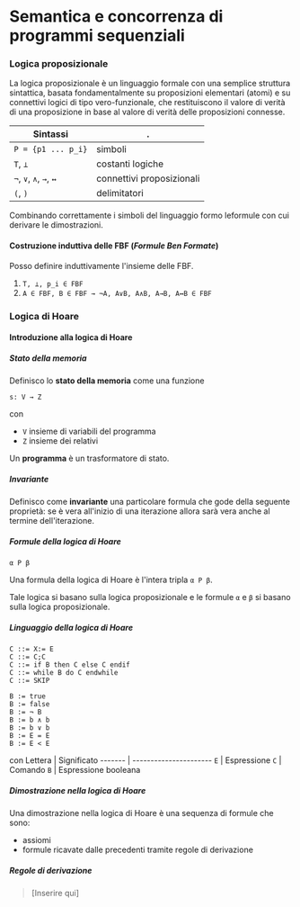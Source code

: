 # Semantica e concorrenza di programmi sequenziali

### Logica proposizionale
La logica proposizionale è un linguaggio formale con una semplice struttura sintattica, basata fondamentalmente su proposizioni elementari (atomi) e su connettivi logici di tipo vero-funzionale, che restituiscono il valore di verità di una proposizione in base al valore di verità delle proposizioni connesse.

Sintassi                | .
----------------------- | ---------------------------
`P = {p1 ... p_i}`      | simboli
`T`, `⊥`                | costanti logiche
`¬`, `∨`, `∧`, `→`, `↔` | connettivi proposizionali
`(`, `)`                | delimitatori

Combinando correttamente i simboli del linguaggio formo leformule con cui derivare le dimostrazioni.

#### Costruzione induttiva delle FBF (_Formule Ben Formate_)
Posso definire induttivamente l'insieme delle FBF.
1. `T, ⊥, p_i ∈ FBF`
2. `A ∈ FBF, B ∈ FBF → ¬A, A∨B, A∧B, A→B, A↔B ∈ FBF`

### Logica di Hoare

#### Introduzione alla logica di Hoare

##### Stato della memoria
Definisco lo **stato della memoria** come una funzione
```
s: V → Z
```
con 
- `V` insieme di variabili del programma
- `Z` insieme dei relativi

Un **programma** è un trasformatore di stato.


##### Invariante
Definisco come **invariante** una particolare formula che gode della seguente proprietà: se è vera all'inizio di una iterazione allora sarà vera anche al termine dell'iterazione.

##### Formule della logica di Hoare
```
α P β
```
Una formula della logica di Hoare è l'intera tripla `α P β`.  

Tale logica si basano sulla logica proposizionale e le formule `α` e `β` si basano sulla logica proposizionale.

##### Linguaggio della logica di Hoare

```
C ::= X:= E
C ::= C;C
C ::= if B then C else C endif
C ::= while B do C endwhile
C ::= SKIP
```
```
B := true
B := false
B := ¬ B
B := b ∧ b
B := b ∨ b
B := E = E
B := E < E
```
con 
Lettera | Significato
------- | ----------------------
`E`     | Espressione 
`C`     | Comando
`B`     | Espressione booleana

##### Dimostrazione nella logica di Hoare
Una dimostrazione nella logica di Hoare è una sequenza di formule che sono:
- assiomi
- formule ricavate dalle precedenti tramite regole di derivazione

##### Regole di derivazione
> [Inserire qui]

